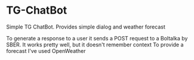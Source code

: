 # TG-ChatBot
Simple TG ChatBot. Provides simple dialog and weather forecast

To generate a response to a user it sends a POST request to a Boltalka by SBER. It works pretty well, but it doesn't remember context
To provide a forecast I've used OpenWeather
